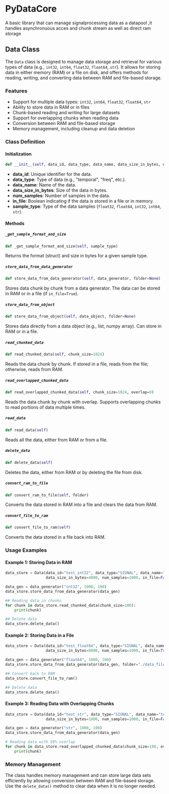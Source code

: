 # PyDataCore
A basic library that can manage signalprocessing data as a datapool ,it handles asynchronuous acces and chunk stream as well as direct ram storage 

## Data Class

The `Data` class is designed to manage data storage and retrieval for various types of data (e.g., `int32`, `int64`, `float32`, `float64`, `str`). It allows for storing data in either memory (RAM) or a file on disk, and offers methods for reading, writing, and converting data between RAM and file-based storage.

### Features
- Support for multiple data types: `int32`, `int64`, `float32`, `float64`, `str`
- Ability to store data in RAM or in files
- Chunk-based reading and writing for large datasets
- Support for overlapping chunks when reading data
- Conversion between RAM and file-based storage
- Memory management, including cleanup and data deletion

### Class Definition

#### Initialization
```python
def __init__(self, data_id, data_type, data_name, data_size_in_bytes, num_samples, in_file=False, sample_type='float'):
```
- **data_id**: Unique identifier for the data.
- **data_type**: Type of data (e.g., "temporal", "freq", etc.).
- **data_name**: Name of the data.
- **data_size_in_bytes**: Size of the data in bytes.
- **num_samples**: Number of samples in the data.
- **in_file**: Boolean indicating if the data is stored in a file or in memory.
- **sample_type**: Type of the data samples (`float32`, `float64`, `int32`, `int64`, `str`).

#### Methods

##### `_get_sample_format_and_size`
```python
def _get_sample_format_and_size(self, sample_type)
```
Returns the format (struct) and size in bytes for a given sample type.

##### `store_data_from_data_generator`
```python
def store_data_from_data_generator(self, data_generator, folder=None)
```
Stores data chunk by chunk from a data generator. The data can be stored in RAM or in a file (if `in_file=True`).

##### `store_data_from_object`
```python
def store_data_from_object(self, data_object, folder=None)
```
Stores data directly from a data object (e.g., list, numpy array). Can store in RAM or in a file.

##### `read_chunked_data`
```python
def read_chunked_data(self, chunk_size=1024)
```
Reads the data chunk by chunk. If stored in a file, reads from the file; otherwise, reads from RAM.

##### `read_overlapped_chunked_data`
```python
def read_overlapped_chunked_data(self, chunk_size=1024, overlap=0)
```
Reads the data chunk by chunk with overlap. Supports overlapping chunks to read portions of data multiple times.

##### `read_data`
```python
def read_data(self)
```
Reads all the data, either from RAM or from a file.

##### `delete_data`
```python
def delete_data(self)
```
Deletes the data, either from RAM or by deleting the file from disk.

##### `convert_ram_to_file`
```python
def convert_ram_to_file(self, folder)
```
Converts the data stored in RAM into a file and clears the data from RAM.

##### `convert_file_to_ram`
```python
def convert_file_to_ram(self)
```
Converts the data stored in a file back into RAM.

### Usage Examples

#### Example 1: Storing Data in RAM
```python
data_store = Data(data_id="test_int32", data_type="SIGNAL", data_name="test_data", 
                  data_size_in_bytes=4000, num_samples=1000, in_file=False, sample_type="int32")

data_gen = data_generator("int32", 1000, 100)
data_store.store_data_from_data_generator(data_gen)

## Reading data in chunks
for chunk in data_store.read_chunked_data(chunk_size=100):
    print(chunk)

## Delete data
data_store.delete_data()
```

#### Example 2: Storing Data in a File
```python
data_store = Data(data_id="test_float64", data_type="SIGNAL", data_name="test_data", 
                  data_size_in_bytes=8000, num_samples=1000, in_file=True, sample_type="float64")

data_gen = data_generator("float64", 1000, 100)
data_store.store_data_from_data_generator(data_gen, folder="./data_files")

## Convert back to RAM
data_store.convert_file_to_ram()

## Delete data
data_store.delete_data()
```

#### Example 3: Reading Data with Overlapping Chunks
```python
data_store = Data(data_id="test_str", data_type="SIGNAL", data_name="test_data", 
                  data_size_in_bytes=1000, num_samples=1000, in_file=False, sample_type="str")

data_gen = data_generator("str", 1000, 100)
data_store.store_data_from_data_generator(data_gen)

# Reading data with 50% overlap
for chunk in data_store.read_overlapped_chunked_data(chunk_size=100, overlap=50):
    print(chunk)
```

### Memory Management
The class handles memory management and can store large data sets efficiently by allowing conversion between RAM and file-based storage. Use the `delete_data()` method to clear data when it is no longer needed.

